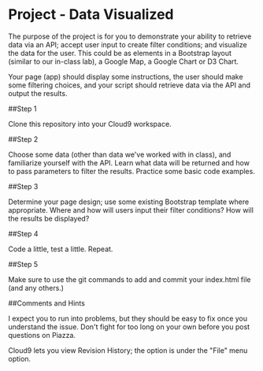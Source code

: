 # Project - Data Visualized

The purpose of the project is for you to demonstrate your ability to retrieve data via an API; accept user input to create filter conditions; and visualize the data for the user.  This could be as elements in a Bootstrap layout (similar to our in-class lab), a Google Map, a Google Chart or D3 Chart.


Your page (app) should display some instructions, the user should make some filtering choices, and your script should retrieve data via the API and output the results.



##Step 1

Clone this repository into your Cloud9 workspace.

##Step 2

Choose some data (other than data we've worked with in class), and familiarize yourself with the API.  Learn what data will be returned and how to pass parameters to filter the results.  Practice some basic code examples.

##Step 3

Determine your page design;  use some existing Bootstrap template where appropriate.  Where and how will users input their filter conditions?   How will the results be displayed?  

##Step 4

Code a little, test a little.   Repeat.


##Step 5

Make sure to use the git commands to add and commit your index.html file (and any others.)



##Comments and Hints

I expect you to run into problems, but they should be easy to fix once you understand the issue.   Don't fight for too long on your own before you post questions on Piazza.

Cloud9 lets you view Revision History;  the option is under the "File" menu option.
